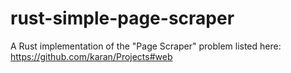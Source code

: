 # rust-simple-page-scraper
A Rust implementation of the "Page Scraper" problem listed here: https://github.com/karan/Projects#web
